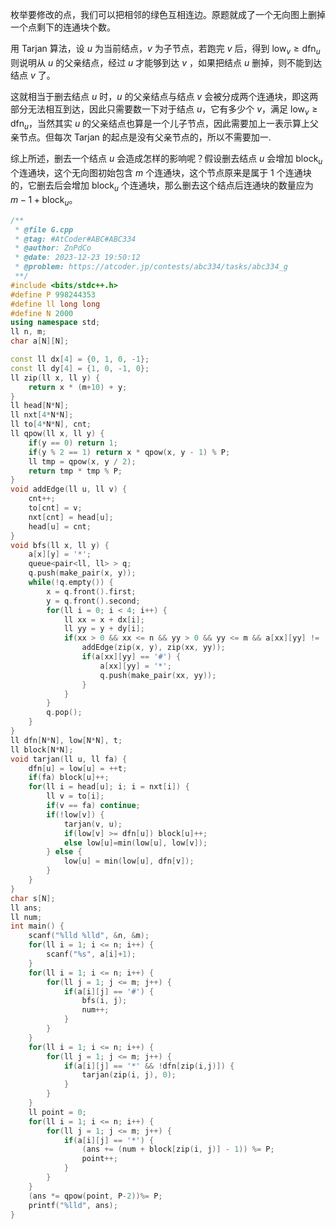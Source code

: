 枚举要修改的点，我们可以把相邻的绿色互相连边。原题就成了一个无向图上删掉一个点剩下的连通块个数。

用 Tarjan 算法，设 $u$ 为当前结点，$v$ 为子节点，若跑完 $v$ 后，得到 $\text{low}_v \ge \text{dfn}_u$ 则说明从 $u$ 的父亲结点，经过 $u$ 才能够到达 $v$ ，如果把结点 $u$ 删掉，则不能到达结点 $v$ 了。

这就相当于删去结点 $u$ 时，$u$ 的父亲结点与结点 $v$ 会被分成两个连通块，即这两部分无法相互到达，因此只需要数一下对于结点 $u$，它有多少个 $v$，满足 $\text{low}_v \ge \text{dfn}_u$，当然其实 $u$ 的父亲结点也算是一个儿子节点，因此需要加上一表示算上父亲节点。但每次 Tarjan 的起点是没有父亲节点的，所以不需要加一.

综上所述，删去一个结点 $u$ 会造成怎样的影响呢？假设删去结点 $u$ 会增加 $\text{block}_u$ 个连通块，这个无向图初始包含 $m$ 个连通块，这个节点原来是属于 $1$ 个连通块的，它删去后会增加 $\text{block}_u$ 个连通块，那么删去这个结点后连通块的数量应为 $m-1+\text{block}_u$。

```c++
/**
 * @file G.cpp
 * @tag: #AtCoder#ABC#ABC334
 * @author: ZnPdCo
 * @date: 2023-12-23 19:50:12
 * @problem: https://atcoder.jp/contests/abc334/tasks/abc334_g
 **/
#include <bits/stdc++.h>
#define P 998244353
#define ll long long
#define N 2000
using namespace std;
ll n, m;
char a[N][N];

const ll dx[4] = {0, 1, 0, -1};
const ll dy[4] = {1, 0, -1, 0};
ll zip(ll x, ll y) {
	return x * (m+10) + y;
}
ll head[N*N];
ll nxt[4*N*N];
ll to[4*N*N], cnt;
ll qpow(ll x, ll y) {
	if(y == 0) return 1;
	if(y % 2 == 1) return x * qpow(x, y - 1) % P;
	ll tmp = qpow(x, y / 2);
	return tmp * tmp % P;
}
void addEdge(ll u, ll v) {
	cnt++;
	to[cnt] = v;
	nxt[cnt] = head[u];
	head[u] = cnt;
}
void bfs(ll x, ll y) {
	a[x][y] = '*';
	queue<pair<ll, ll> > q;
	q.push(make_pair(x, y));
	while(!q.empty()) {
		x = q.front().first;
		y = q.front().second;
		for(ll i = 0; i < 4; i++) {
			ll xx = x + dx[i];
			ll yy = y + dy[i];
			if(xx > 0 && xx <= n && yy > 0 && yy <= m && a[xx][yy] != '.') {
				addEdge(zip(x, y), zip(xx, yy));
				if(a[xx][yy] == '#') {
					a[xx][yy] = '*';
					q.push(make_pair(xx, yy));
				}
			}
		}
		q.pop();
	}
}
ll dfn[N*N], low[N*N], t;
ll block[N*N];
void tarjan(ll u, ll fa) {
	dfn[u] = low[u] = ++t;
	if(fa) block[u]++;
	for(ll i = head[u]; i; i = nxt[i]) {
		ll v = to[i];
		if(v == fa) continue;
		if(!low[v]) {
			tarjan(v, u);
			if(low[v] >= dfn[u]) block[u]++;
			else low[u]=min(low[u], low[v]);
		} else {
			low[u] = min(low[u], dfn[v]);
		}
	}
}
char s[N];
ll ans;
ll num;
int main() {
	scanf("%lld %lld", &n, &m);
	for(ll i = 1; i <= n; i++) {
		scanf("%s", a[i]+1);
	}
	for(ll i = 1; i <= n; i++) {
		for(ll j = 1; j <= m; j++) {
			if(a[i][j] == '#') {
				bfs(i, j);
				num++;
			}
		}
	}
	for(ll i = 1; i <= n; i++) {
		for(ll j = 1; j <= m; j++) {
			if(a[i][j] == '*' && !dfn[zip(i,j)]) {
				tarjan(zip(i, j), 0);
			}
		}
	}
	ll point = 0;
	for(ll i = 1; i <= n; i++) {
		for(ll j = 1; j <= m; j++) {
			if(a[i][j] == '*') {
				(ans += (num + block[zip(i, j)] - 1)) %= P;
				point++;
			}
		}
	}
	(ans *= qpow(point, P-2))%= P;
	printf("%lld", ans);
}
```